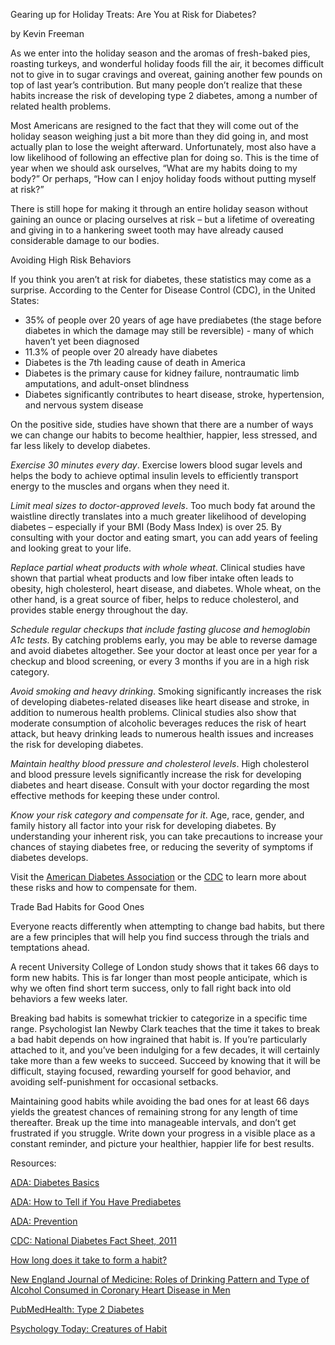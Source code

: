 Gearing up for Holiday Treats: Are You at Risk for Diabetes? 

by Kevin Freeman

As we enter into the holiday season and the aromas of fresh-baked pies, roasting turkeys, and wonderful holiday foods fill the air, it becomes difficult not to give in to sugar cravings and overeat, gaining another few pounds on top of last year’s contribution. But many people don’t realize that these habits increase the risk of developing type 2 diabetes, among a number of related health problems. 

Most Americans are resigned to the fact that they will come out of the holiday season weighing just a bit more than they did going in, and most actually plan to lose the weight afterward. Unfortunately, most also have a low likelihood of following an effective plan for doing so. This is the time of year when we should ask ourselves, “What are my habits doing to my body?” Or perhaps, “How can I enjoy holiday foods without putting myself at risk?” 

There is still hope for making it through an entire holiday season without gaining an ounce or placing ourselves at risk – but a lifetime of overeating and giving in to a hankering sweet tooth may have already caused considerable damage to our bodies.

Avoiding High Risk Behaviors

If you think you aren’t at risk for diabetes, these statistics may come as a surprise. According to the Center for Disease Control (CDC), in the United States:

- 35% of people over 20 years of age have prediabetes (the stage before diabetes in which the damage may still be reversible) - many of which haven’t yet been diagnosed
- 11.3% of people over 20 already have diabetes
- Diabetes is the 7th leading cause of death in America
- Diabetes is the primary cause for kidney failure, nontraumatic limb amputations, and adult-onset blindness 
- Diabetes significantly contributes to heart disease, stroke, hypertension, and nervous system disease 

On the positive side, studies have shown that there are a number of ways we can change our habits to become healthier, happier, less stressed, and far less likely to develop diabetes.

*Exercise 30 minutes every day*. Exercise lowers blood sugar levels and helps the body to achieve optimal insulin levels to efficiently transport energy to the muscles and organs when they need it. 

*Limit meal sizes to doctor-approved levels*. Too much body fat around the waistline directly translates into a much greater likelihood of developing diabetes – especially if your BMI (Body Mass Index) is over 25. By consulting with your doctor and eating smart, you can add years of feeling and looking great to your life.

*Replace partial wheat products with whole wheat*. Clinical studies have shown that partial wheat products and low fiber intake often leads to obesity, high cholesterol, heart disease, and diabetes. Whole wheat, on the other hand, is a great source of fiber, helps to reduce cholesterol, and provides stable energy throughout the day.

*Schedule regular checkups that include fasting glucose and hemoglobin A1c tests*. By catching problems early, you may be able to reverse damage and avoid diabetes altogether. See your doctor at least once per year for a checkup and blood screening, or every 3 months if you are in a high risk category.

*Avoid smoking and heavy drinking*. Smoking significantly increases the risk of developing diabetes-related diseases like heart disease and stroke, in addition to numerous health problems. Clinical studies also show that moderate consumption of alcoholic beverages reduces the risk of heart attack, but heavy drinking leads to numerous health issues and increases the risk for developing diabetes.    

*Maintain healthy blood pressure and cholesterol levels*. High cholesterol and blood pressure levels significantly increase the risk for developing diabetes and heart disease. Consult with your doctor regarding the most effective methods for keeping these under control.

*Know your risk category and compensate for it*. Age, race, gender, and family history all factor into your risk for developing diabetes. By understanding your inherent risk, you can take precautions to increase your chances of staying diabetes free, or reducing the severity of symptoms if diabetes develops.

Visit the [American Diabetes Association](http://www.diabetes.org/diabetes-basics/?loc=GlobalNavDB) or the [CDC](http://www.cdc.gov/diabetes/pubs/pdf/ndfs2011.pdf) to learn more about these risks and how to compensate for them. 

Trade Bad Habits for Good Ones

Everyone reacts differently when attempting to change bad habits, but there are a few principles that will help you find success through the trials and temptations ahead. 

A recent University College of London study shows that it takes 66 days to form new habits. This is far longer than most people anticipate, which is why we often find short term success, only to fall right back into old behaviors a few weeks later. 

Breaking bad habits is somewhat trickier to categorize in a specific time range. Psychologist Ian Newby Clark teaches that the time it takes to break a bad habit depends on how ingrained that habit is. If you’re particularly attached to it, and you’ve been indulging for a few decades, it will certainly take more than a few weeks to succeed. Succeed by knowing that it will be difficult, staying focused, rewarding yourself for good behavior, and avoiding self-punishment for occasional setbacks. 

Maintaining good habits while avoiding the bad ones for at least 66 days yields the greatest chances of remaining strong for any length of time thereafter. Break up the time into manageable intervals, and don’t get frustrated if you struggle. Write down your progress in a visible place as a constant reminder, and picture your healthier, happier life for best results. 

Resources: 

[ADA: Diabetes Basics](http://www.diabetes.org/diabetes-basics/?loc=GlobalNavDB)

[ADA: How to Tell if You Have Prediabetes](http://www.diabetes.org/diabetes-basics/prevention/pre-diabetes/how-to-tell-if-you-have.html)

[ADA: Prevention](http://www.diabetes.org/diabetes-basics/prevention/?loc=DropDownDB-prevention)

[CDC: National Diabetes Fact Sheet, 2011](http://www.cdc.gov/diabetes/pubs/pdf/ndfs2011.pdf)

[How long does it take to form a habit?](http://www.ucl.ac.uk/news/news-articles/0908/09080401)

[New England Journal of Medicine: Roles of Drinking Pattern and Type of Alcohol Consumed in Coronary Heart Disease in Men](http://www.nejm.org/doi/full/10.1056/NEJMoa022095#t=article)

[PubMedHealth: Type 2 Diabetes](http://www.ncbi.nlm.nih.gov/pubmedhealth/PMH0001356/)

[Psychology Today: Creatures of Habit](http://www.psychologytoday.com/blog/creatures-habit/200912/how-long)

